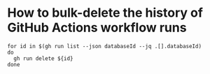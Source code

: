 # How to bulk-delete the history of GitHub Actions workflow runs
```shell
for id in $(gh run list --json databaseId --jq .[].databaseId)
do
  gh run delete ${id}
done
```
